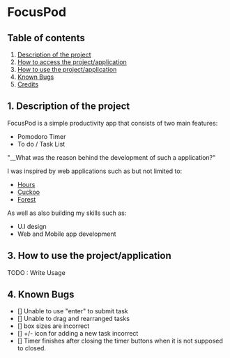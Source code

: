 # FocusPod #

## Table of contents ##

1. [ Description of the project ](#desc)
2. [ How to access the project/application ](#access)
3. [ How to use the project/application ](#usage)
4. [ Known Bugs ](#bugs)
5. [ Credits ](#credits)
<a name="desc"></a>
## 1. Description of the project
FocusPod is a simple productivity app that consists of two main features:
* Pomodoro Timer 
* To do / Task List

"__What was the reason behind the development of such a application?"

I was inspired by web applications such as but not limited to: 
* [Hours](https://hours.zone/)
* [Cuckoo](https://cuckoo.team/)
* [Forest](https://www.forestapp.cc/)

As well as also building my skills such as: 
* U.I design 
* Web and Mobile app development

<a name="access"></a>


<a name="usage"></a>
## 3. How to use the project/application
TODO : Write Usage

<a name="bugs"></a>
## 4. Known Bugs
- [] Unable to use "enter" to submit task
- [] Unable to drag and rearranged tasks
- [] box sizes are incorrect
- [] +/- icon for adding a new task incorrect 
- [] Timer finishes after closing the timer buttons when it is not supposed to closed.
<a name="credits"></a>